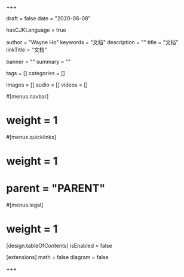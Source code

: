 +++

draft       = false
date        = "2020-06-08"

hasCJKLanguage = true

author      = "Wayne Ho"
keywords    = "文档"
description = ""
title       = "文档"
linkTitle   = "文档"

banner      = ""
summary     = ""

tags        = []
categories  = []

images      = []
audio       = []
videos      = []

#[menus.navbar]
#    weight = 1
#[menus.quicklinks]
#    weight = 1
#    parent = "PARENT"
#[menus.legal]
#    weight = 1

[design.tableOfContents]
    isEnabled = false

[extensions]
    math    = false
    diagram = false

+++
